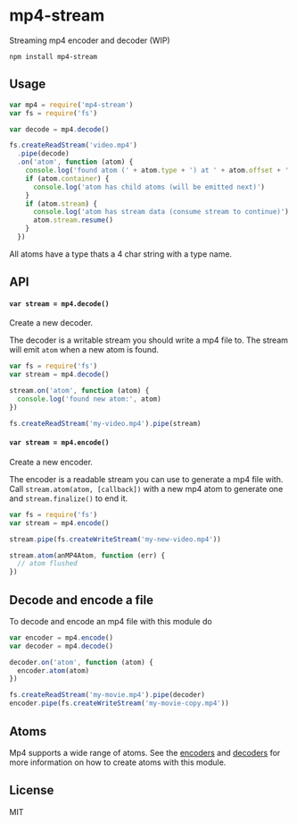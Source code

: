 # mp4-stream

Streaming mp4 encoder and decoder (WIP)

```
npm install mp4-stream
```

## Usage

``` js
var mp4 = require('mp4-stream')
var fs = require('fs')

var decode = mp4.decode()

fs.createReadStream('video.mp4')
  .pipe(decode)
  .on('atom', function (atom) {
    console.log('found atom (' + atom.type + ') at ' + atom.offset + ' (' + atom.length + ')')
    if (atom.container) {
      console.log('atom has child atoms (will be emitted next)')
    }
    if (atom.stream) {
      console.log('atom has stream data (consume stream to continue)')
      atom.stream.resume()
    }
  })
```

All atoms have a type thats a 4 char string with a type name.

## API

#### `var stream = mp4.decode()`

Create a new decoder.

The decoder is a writable stream you should write a mp4 file to.
The stream will emit `atom` when a new atom is found.

``` js
var fs = require('fs')
var stream = mp4.decode()

stream.on('atom', function (atom) {
  console.log('found new atom:', atom)
})

fs.createReadStream('my-video.mp4').pipe(stream)
```

#### `var stream = mp4.encode()`

Create a new encoder.

The encoder is a readable stream you can use to generate a mp4 file with.
Call `stream.atom(atom, [callback])` with a new mp4 atom to generate one and `stream.finalize()` to end it.

``` js
var fs = require('fs')
var stream = mp4.encode()

stream.pipe(fs.createWriteStream('my-new-video.mp4'))

stream.atom(anMP4Atom, function (err) {
  // atom flushed
})
```

## Decode and encode a file

To decode and encode an mp4 file with this module do

``` js
var encoder = mp4.encode()
var decoder = mp4.decode()

decoder.on('atom', function (atom) {
  encoder.atom(atom)
})

fs.createReadStream('my-movie.mp4').pipe(decoder)
encoder.pipe(fs.createWriteStream('my-movie-copy.mp4'))
```

## Atoms

Mp4 supports a wide range of atoms.
See the [encoders](atom-encode.js) and [decoders](atom-decode.js) for more information on how to create atoms with this module.

## License

MIT
